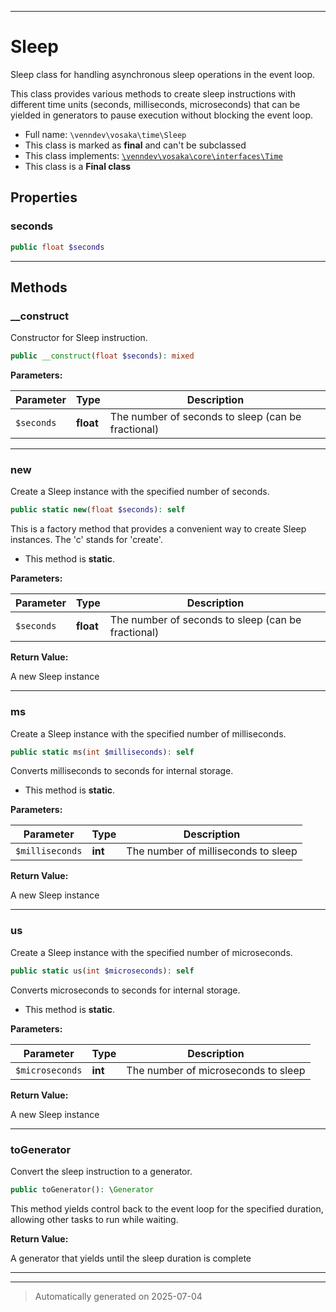 ***

# Sleep

Sleep class for handling asynchronous sleep operations in the event loop.

This class provides various methods to create sleep instructions with different
time units (seconds, milliseconds, microseconds) that can be yielded in generators
to pause execution without blocking the event loop.

* Full name: `\venndev\vosaka\time\Sleep`
* This class is marked as **final** and can't be subclassed
* This class implements:
[`\venndev\vosaka\core\interfaces\Time`](../core/interfaces/Time.md)
* This class is a **Final class**



## Properties


### seconds



```php
public float $seconds
```






***

## Methods


### __construct

Constructor for Sleep instruction.

```php
public __construct(float $seconds): mixed
```








**Parameters:**

| Parameter | Type | Description |
|-----------|------|-------------|
| `$seconds` | **float** | The number of seconds to sleep (can be fractional) |





***

### new

Create a Sleep instance with the specified number of seconds.

```php
public static new(float $seconds): self
```

This is a factory method that provides a convenient way to create
Sleep instances. The 'c' stands for 'create'.

* This method is **static**.




**Parameters:**

| Parameter | Type | Description |
|-----------|------|-------------|
| `$seconds` | **float** | The number of seconds to sleep (can be fractional) |


**Return Value:**

A new Sleep instance




***

### ms

Create a Sleep instance with the specified number of milliseconds.

```php
public static ms(int $milliseconds): self
```

Converts milliseconds to seconds for internal storage.

* This method is **static**.




**Parameters:**

| Parameter | Type | Description |
|-----------|------|-------------|
| `$milliseconds` | **int** | The number of milliseconds to sleep |


**Return Value:**

A new Sleep instance




***

### us

Create a Sleep instance with the specified number of microseconds.

```php
public static us(int $microseconds): self
```

Converts microseconds to seconds for internal storage.

* This method is **static**.




**Parameters:**

| Parameter | Type | Description |
|-----------|------|-------------|
| `$microseconds` | **int** | The number of microseconds to sleep |


**Return Value:**

A new Sleep instance




***

### toGenerator

Convert the sleep instruction to a generator.

```php
public toGenerator(): \Generator
```

This method yields control back to the event loop for the specified
duration, allowing other tasks to run while waiting.







**Return Value:**

A generator that yields until the sleep duration is complete




***


***
> Automatically generated on 2025-07-04
